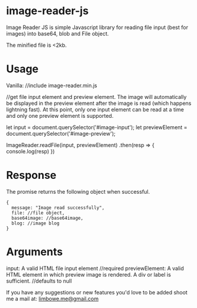 # image-reader-js

Image Reader JS is simple Javascript library for reading file input (best for images) into base64, blob and File object.

The minified file is <2kb.

# Usage

Vanilla:
//include image-reader.min.js

//get file input element and preview element. The image will automatically be displayed in the preview element after the image is read (which happens lightning fast). At this point, only one input element can be read at a time and only one preview element is supported.

let input = document.querySelector('#image-input');
let previewElement = document.querySelector('#image-preview');

ImageReader.readFile(input, previewElement)
  .then(resp => {
    console.log(resp)
  })

# Response
The promise returns the following object when successful.

    {
      message: "Image read successfully",
      file: //file object,
      base64image: //base64image,
      blog: //image blog
    }
    
 # Arguments
 
 input: A valid HTML file input element //required
 previewElement: A valid HTML element in which preview image is rendered. A div or label is sufficient. //defaults to null
 
 If you have any suggestions or new features you'd love to be added shoot me a mail at: limbowe.me@gmail.com
